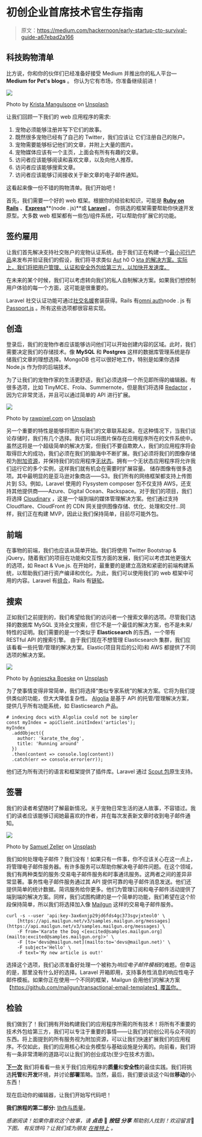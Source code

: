 # 初创企业首席技术官生存指南

> 原文：<https://medium.com/hackernoon/early-startup-cto-survival-guide-a67ebad2a166>

## 科技购物清单

比方说，你和你的伙伴们已经准备好接受 Medium 并推出你的私人平台— **Medium for Pet's blogs** 。
你认为它有市场，你准备继续前进！

![](img/b21855e6cd62e49cfdd50816fdc58867.png)

Photo by [Krista Mangulsone](https://unsplash.com/photos/9gz3wfHr65U?utm_source=unsplash&utm_medium=referral&utm_content=creditCopyText) on [Unsplash](https://unsplash.com/?utm_source=unsplash&utm_medium=referral&utm_content=creditCopyText)

让我们回顾一下我们的 web 应用程序的需求:

1.  宠物必须能够注册并写下它们的故事。
2.  既然很多宠物已经有了自己的 Twitter，我们应该让
    它们注册自己的账户。
3.  宠物需要能够标记他们的文章，并附上大量的图片。
4.  宠物媒体应该有一个主页，上面会有所有有趣的文章。
5.  访问者应该能够阅读和喜欢文章，以及向他人推荐。
6.  访问者应该能够搜索文章。
7.  访问者应该能够订阅接收关于新文章的电子邮件通知。

这看起来像一份不错的购物清单。我们开始吧！

首先，我们需要一个好的 web 框架。根据你的经验和知识，可能是 [**Ruby on Rails**](http://rubyonrails.org/) 、[**Express**](https://expressjs.com/)**(node . js)**或 [**Laravel**](https://laravel.com/) 。
你挑选的框架需要帮助你快速开发原型。大多数 web 框架都有一些包/组件系统，可以帮助你扩展它的功能。

## 签约雇用

让我们首先解决支持社交账户的宠物认证系统。由于我们正在构建一个[最小可行产品](http://theleanstartup.com/principles)来发布并验证我们的假设，我们将寻求类似 [Aut](https://auth0.com/) h0 O [kta 的解决方案。实际上，我们将把用户管理、认证和安全外包给第三方，以加快开发速度。](https://developer.okta.com/)

在未来的某个时候，我们可以考虑转向我们的私人自制解决方案。如果我们想控制用户体验的每一个方面，这可能是很重要的。

Laravel 社交认证功能可通过[社交名媛](https://github.com/laravel/socialite)套装获得。Rails 有[omni auth](https://github.com/omniauth/omniauth)node . js 有 [Passport.js](http://www.passportjs.org/) 。所有这些选项都很容易实现。

## 创造

登录后，我们的宠物作者应该能够访问他们可以开始创建内容的区域。此时，我们需要决定我们的存储技术。像 **MySQL** 和 **Postgres** 这样的数据库管理系统是存储我们文章的理想选择。MongoDB 也可以很好地工作，特别是如果你选择 Node.js 作为你的后端技术。

为了让我们的宠物作家的生活更舒适，我们必须选择一个所见即所得的编辑器。有很多选项，比如 TinyMCE、Frola、Summernote，但是我们将选择 [Redactor](https://imperavi.com/redactor/) ，因为它非常灵活，并且可以通过简单的 API 进行扩展。

![](img/cbcd3089018d970e24361ba6a7580ada.png)

Photo by [rawpixel.com](https://unsplash.com/photos/EF8Jr-uPS2Y?utm_source=unsplash&utm_medium=referral&utm_content=creditCopyText) on [Unsplash](https://unsplash.com/?utm_source=unsplash&utm_medium=referral&utm_content=creditCopyText)

另一个重要的特性是能够将图片与我们的文章联系起来。在这种情况下，当我们谈论存储时，我们有几个选择。我们可以将图片保存在应用程序所在的文件系统中。虽然这将是一个超级简单的解决方案，但我们不要自欺欺人，我们的应用程序将会取得巨大的成功，我们必须在我们的脑海中不断扩展。我们必须将我们的图像存储视为[附加资源](https://12factor.net/backing-services)，并保持我们的应用程序[无状态](https://12factor.net/processes)。拥有一个无状态应用程序将允许我们运行它的多个实例，这样我们就有机会在需要时扩展容量。
储存图像有很多选项。其中最明显的是亚马逊对象商店——S3。我们所有的网络框架都支持上传图片到 S3。例如，Laravel 使用的 Flysystem composer 包不仅支持 AWS，还支持其他提供商——Azure、Digital Ocean、Rackspace。对于我们的项目，我们将选择 [Cloudinary](https://cloudinary.com/) ，这是一个端到端的媒体管理解决方案。他们通过支持 Cloudflare、CloudFront 的 CDN 网关提供图像存储、优化、处理和交付…同样，我们正在构建 MVP，因此让我们保持简单，目前尽可能外包。

## 前端

在事物的前端，我们也应该从简单开始。我们将使用 Twitter Bootstrap & jQuery。随着我们的项目在功能和交互性方面的发展，我们可以考虑其他更强大的选项，如 React & Vue.js.
在开始时，最重要的是建立高效和紧密的前端构建系统，以帮助我们进行资产编译和优化。为此，我们可以使用我们的 web 框架中可用的内容。Laravel 有[组合](https://laravel.com/docs/master/mix)，Rails 有[链轮](http://guides.rubyonrails.org/asset_pipeline.html)。

## 搜索

正如我们之前提到的，我们希望给我们的访问者一个搜索文章的选项。尽管我们选择的数据库 MySQL 支持全文搜索，但它不是一个最佳的解决方案，也不是未来/特性的证明。我们需要的是一个类似于 **Elasticsearch** 的东西，一个带有 RESTful API 的搜索引擎。
由于我们现在不想管理 Elasticsearch 集群，我们应该看看一些托管/管理的解决方案。Elastic(项目背后的公司)和 AWS 都提供了不同选项的解决方案。

![](img/3bac3070d923f8c7c515436ca1ff33dd.png)

Photo by [Agnieszka Boeske](https://unsplash.com/photos/WYoeCS2vefc?utm_source=unsplash&utm_medium=referral&utm_content=creditCopyText) on [Unsplash](https://unsplash.com/?utm_source=unsplash&utm_medium=referral&utm_content=creditCopyText)

为了使事情变得非常简单，我们将选择“类似专家系统”的解决方案。它将为我们提供类似的功能，但大大降低复杂性。 [Algolia](https://www.algolia.com/) 是基于 API 的托管/管理解决方案，提供几乎所有功能系统，如 Elasticsearch 产品。

```
# indexing docs with Algolia could not be simpler
const myIndex = apiClient.initIndex('articles');
myIndex
  .addObject({
    author: 'karate_the_dog',
    title: 'Running around'
  })
  .then(content => console.log(content))
  .catch(err => console.error(err));
```

他们还为所有流行的语言和框架提供了插件库。Laravel 通过 [Scout 包](https://laravel.com/docs/master/scout)原生支持。

## 签署

我们的读者希望随时了解最新情况。关于宠物日常生活的迷人故事，不容错过。我们的读者应该能够订阅她最喜欢的作者，并在每次发表新文章时收到电子邮件通知。

![](img/de406c13bf47b6b10feb675f9d764aad.png)

Photo by [Samuel Zeller](https://unsplash.com/photos/G_xJrvHN9nk?utm_source=unsplash&utm_medium=referral&utm_content=creditCopyText) on [Unsplash](https://unsplash.com/?utm_source=unsplash&utm_medium=referral&utm_content=creditCopyText)

我们如何处理电子邮件？我们没有！如果只有一件事，你不应该关心在这一点上，将管理电子邮件服务器。有许多服务可以帮助你解决电子邮件问题。在这个领域，我们有两种类型的服务:交易电子邮件服务和时事通讯服务。这两者之间的差异非常显著。事务性电子邮件服务通过其 API 提供可靠的电子邮件消息发送。他们还提供简单的统计数据。简讯服务给你更多。他们为管理订阅和电子邮件活动提供了端到端的解决方案。同样，我们试图构建的是一个简单的功能，我们希望在这个阶段保持简单，所以我们将选择加入像 [Mailgun](https://www.mailgun.com/) 这样的交易电子邮件服务。

```
curl -s --user 'api:key-3ax6xnjp29jd6fds4gc373sgvjxteol0' \
    [https://api.mailgun.net/v3/samples.mailgun.org/messages](https://api.mailgun.net/v3/samples.mailgun.org/messages) \
    -F from='Karate the Dog <[excited@samples.mailgun.org](mailto:excited@samples.mailgun.org)>' \
    -F [to='devs@mailgun.net](mailto:to='devs@mailgun.net)' \
    -F subject='Hello' \
    -F text='My new article is out!'
```

选择这个选项，我们必须准备好处理一个被称为*响应电子邮件模板*的难题。但幸运的是，那里没有什么好的选择。Laravel 开箱即用，支持事务性消息的响应性电子邮件模板。如果你正在使用一个不同的框架，Mailgun 会用他们的解决方案【https://github.com/mailgun/transactional-email-templates】覆盖你。

## 检验

我们做到了！我们拥有开始构建我们的应用程序所需的所有技术！将所有不重要的技术外包给第三方，我们可以专注于重要的事情——让我们的初创公司与众不同的东西。将上面提到的所有服务视为附加资源，可以让我们快速扩展我们的应用程序。不仅如此，我们的应用核心和业务模型与基础设施是分离的。向前看，我们将有一条非常清晰的道路可以让我们的创业成功(至少在技术方面)。

[**下一次**](https://hackernoon.com/early-stage-startup-cto-survival-guide-part-2-90d49ee87696) 我们将看看一些关于我们应用程序的**质量**和**安全性**的最佳实践。我们将挑选**托管**和**开发**环境，并讨论**部署**策略。当然，最后，我们要谈谈这个叫做**移动**的小东西！

现在启动你的编辑器，让我们开始写代码吧！

**我们旅程的第二部分:** [协作与质量](https://hackernoon.com/early-stage-startup-cto-survival-guide-part-2-90d49ee87696)。

*感谢阅读！如果你喜欢这个故事，请* ***点击*** 👏 ***按钮*** ***分享*** *帮助别人找到！欢迎留言*💬*下图。
有反馈吗？让我们成为朋友* [*在推特上*](https://twitter.com/gil__x) *。*